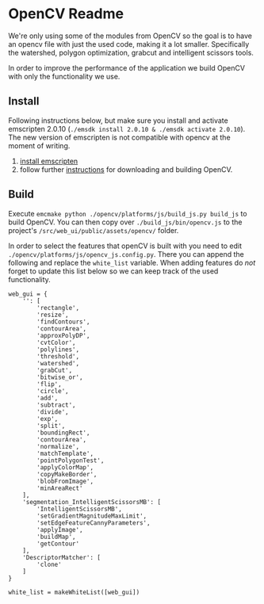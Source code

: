 # OpenCV Readme

We're only using some of the modules from OpenCV so the goal is to have an opencv file with just the used code, making it a lot smaller.
Specifically the watershed, polygon optimization, grabcut and intelligent scissors tools.

In order to improve the performance of the application we build OpenCV with only the functionality we use.

## Install

Following instructions below, but make sure you install and activate emscripten 2.0.10 (`./emsdk install 2.0.10 & ./emsdk activate 2.0.10`). The new version of emscripten is not compatible with opencv at the moment of writing.

1. [install emscripten](https://emscripten.org/docs/getting_started/downloads.html)
2. follow further [instructions](https://docs.opencv.org/4.x/d4/da1/tutorial_js_setup.html) for downloading and building OpenCV.

## Build

Execute `emcmake python ./opencv/platforms/js/build_js.py build_js` to build OpenCV.
You can then copy over `./build_js/bin/opencv.js` to the project's `/src/web_ui/public/assets/opencv/` folder.

In order to select the features that openCV is built with you need to edit `./opencv/platforms/js/opencv_js.config.py`.
There you can append the following and replace the `white_list` variable. When adding features do _not_ forget to update this list below so we can keep track of the used functionality.

```
web_gui = {
    '': [
        'rectangle',
        'resize',
        'findContours',
        'contourArea',
        'approxPolyDP',
        'cvtColor',
        'polylines',
        'threshold',
        'watershed',
        'grabCut',
        'bitwise_or',
        'flip',
        'circle',
        'add',
        'subtract',
        'divide',
        'exp',
        'split',
        'boundingRect',
        'contourArea',
        'normalize',
        'matchTemplate',
        'pointPolygonTest',
        'applyColorMap',
        'copyMakeBorder',
        'blobFromImage',
        'minAreaRect'
    ],
    'segmentation_IntelligentScissorsMB': [
        'IntelligentScissorsMB',
        'setGradientMagnitudeMaxLimit',
        'setEdgeFeatureCannyParameters',
        'applyImage',
        'buildMap',
        'getContour'
    ],
    'DescriptorMatcher': [
        'clone'
    ]
}

white_list = makeWhiteList([web_gui])
```
